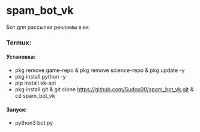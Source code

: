 # spam_bot_vk
Бот для рассылки рекламы в вк.


### Termux:

#### Установка:
- pkg remove game-repo & pkg remove science-repo & pkg update -y
- pkg install python -y
- pip install vk-api
- pkg install git & git clone https://github.com/Sudox00/spam_bot_vk.git & cd spam_bot_vk
  
#### Запуск:
- python3 bot.py
